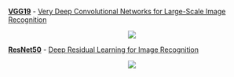 **[VGG19](https://github.com/Quan-Sun/Dive-into-Machine-Learning/blob/master/models/VGG19.ipynb)** - [Very Deep Convolutional Networks for Large-Scale Image Recognition](https://arxiv.org/abs/1409.1556)

<div align=center><img src="https://github.com/Quan-Sun/Dive-into-Machine-Learning/blob/master/models/images/VGG19.png"/></div>

**[ResNet50](https://github.com/Quan-Sun/Dive-into-Machine-Learning/blob/master/models/RestNet50.ipynb)** - [Deep Residual Learning for Image Recognition](https://arxiv.org/abs/1512.03385)

<div align=center><img src="http://ethereon.github.io/netscope/#/gist/db945b393d40bfa26006"/></div>
